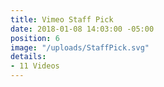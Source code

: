 ```yaml
---
title: Vimeo Staff Pick
date: 2018-01-08 14:03:00 -05:00
position: 6
image: "/uploads/StaffPick.svg"
details:
- 11 Videos
---
```


